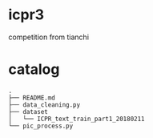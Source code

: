 # icpr3
competition from tianchi
# catalog
```
.
├── README.md
├── data_cleaning.py
├── dataset
│   └── ICPR_text_train_part1_20180211
└── pic_process.py
```
